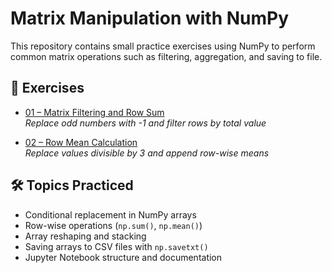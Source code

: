 # Matrix Manipulation with NumPy

This repository contains small practice exercises using NumPy to perform common matrix operations such as filtering, aggregation, and saving to file.

## 📂 Exercises

- [01 – Matrix Filtering and Row Sum](./01_matrix_exercise/README.md)  
  *Replace odd numbers with -1 and filter rows by total value*

- [02 – Row Mean Calculation](./02_row_mean_exercise/README.md)  
  *Replace values divisible by 3 and append row-wise means*

## 🛠️ Topics Practiced

- Conditional replacement in NumPy arrays
- Row-wise operations (`np.sum()`, `np.mean()`)
- Array reshaping and stacking
- Saving arrays to CSV files with `np.savetxt()`
- Jupyter Notebook structure and documentation
